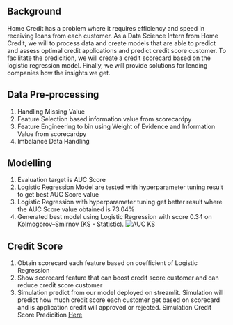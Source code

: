 **Background**
---
Home Credit has a problem where it requires efficiency and speed in receiving loans from each customer. As a Data Science Intern from Home Credit, we will to process data and create models that are able to predict and assess optimal credit applications and predict credit score customer. To facilitate the predicition, we will create a credit scorecard based on the logistic regression model. Finally, we will provide solutions for lending companies how the insights we get.

**Data Pre-processing**
---
1. Handling Missing Value
2. Feature Selection based information value from scorecardpy
3. Feature Engineering to bin using Weight of Evidence and Information Value from scorecardpy
4.  Imbalance Data Handling

**Modelling**
---
1. Evaluation target is AUC Score 
2. Logistic Regression Model are tested with hyperparameter tuning result to get best AUC Score value
3. Logistic Regression with hyperparameter tuning get better result where the AUC Score value obtained is 73.04%
4. Generated best model using Logistic Regression with score 0.34 on Kolmogorov–Smirnov (KS - Statistic).
![AUC   KS](https://user-images.githubusercontent.com/68262798/200212973-3006a673-af71-4985-a682-adc2edc5193d.png)


**Credit Score**
---
1. Obtain scorecard each feature based on coefficient of Logistic Regression
2. Show scorecard feature that can boost credit score customer and can reduce credit score customer
3. Simulation predict from our model deployed on streamlit. Simulation will predict how much credit score each customer get based on scorecard and is application credit will approved or rejected. Simulation Credit Score Predicition [Here](https://audryannoor-home-credit-vix-streamlitapp-c7h57p.streamlit.app/)
